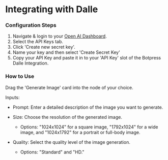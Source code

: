 # Integrating with Dalle

### Configuration Steps

1. Navigate & login to your [Open AI Dashboard](https://platform.openai.com/).
2. Select the API Keys tab.
3. Click 'Create new secret key'.
4. Name your key and then select 'Create Secret Key'
5. Copy your API Key and paste it in to your 'API Key' slot of the Botpress Dalle Integration.

### How to Use

Drag the 'Generate Image' card into the node of your choice.

Inputs:

- Prompt: Enter a detailed description of the image you want to generate.

- Size: Choose the resolution of the generated image.
  - Options: "1024x1024" for a square image, "1792x1024" for a wide image, and "1024x1792" for a portrait or full-body image.
- Quality: Select the quality level of the image generation.
  - Options: "Standard" and "HD."
